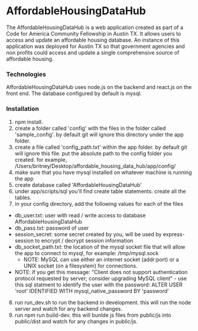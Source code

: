 # AffordableHousingDataHub
The AffordableHousingDataHub is a web application created as part of a Code for America Community Fellowship in Austin TX. It allows users to access and update an affordable housing database. An instance of this application was deployed for Austin TX so that government agencies and non profits could access and update a single comprehensive source of affordable housing.

### Technologies
AffordableHousingDataHub uses node.js on the backend and react.js on the front end. The database configured by default is mysql.

### Installation
1. npm install.
2. create a folder called 'config' with the files in the folder called 'sample_config'. by default git will ignore this directory under the app folder.
3. create a file called 'config_path.txt' within the app folder. by default git will ignore this file. put the absolute path to the config folder you created. for example, /Users/britney/Desktop/affordable_housing_data_hub/app/config/
4. make sure that you have mysql installed on whatever machine is running the app
5. create database called 'AffordableHousingDataHub'
6. under app/scripts/sql you'll find create table statements. create all the tables.
7. in your config directory, add the following values for each of the files
  - db_user.txt: user with read / write access to database AffordableHousingDataHub
  - db_pass.txt: password of user
  - session_secret: some secret created by you, will be used by express-session to encrypt / decrypt session information
  - db_socket_path.txt: the location of the mysql socket file that will allow the app to connect to mysql, for example: /tmp/mysql.sock
    - NOTE: MySQL can use either an internet socket (addr:port) or a UNIX socket (on a filesystem) for connections.
  - NOTE: if you get this message: "Client does not support authentication protocol requested by server; consider upgrading MySQL client" - use this sql statment to identify the user with the password: ALTER USER 'root' IDENTIFIED WITH mysql_native_password BY 'password'
8. run run_dev.sh to run the backend in development. this will run the node server and watch for any backend changes.
9. run npm run build-dev. this will bunlde js files from public/js into public/dist and watch for any changes in public/js.
